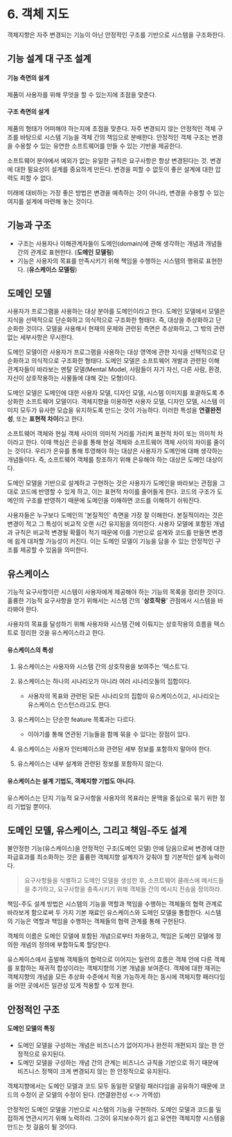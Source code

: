 # 6. 객체 지도

객체지향은 자주 변경되는 기능이 아닌 안정적인 구조를 기반으로 시스템을 구조화한다.

## 기능 설계 대 구조 설계

#### 기능 측면의 설계
제품이 사용자를 위해 무엇을 할 수 있는지에 초점을 맞춘다.

#### 구조 측면의 설계
제품의 형태가 어떠해야 하는지에 초점을 맞춘다.
자주 변경되지 않는 안정적인 객체 구조를 바탕으로 시스템 기능을 객체 간의 책임으로 분배한다.
안정적인 객체 구조는 변경을 수용할 수 있는 유연한 소프트웨어를 만들 수 있는 기반을 제공한다.


소프트웨어 분야에서 예외가 없는 유일한 규칙은 요구사항은 항상 변경된다는 것. 변경에 대한 필요성이 설계를 중요하게 만든다.
변경을 피할 수 없듯이 좋은 설계에 대한 압력도 피할 수 없다.


미래에 대비하는 가장 좋은 방법은 변경을 예측하는 것이 아니라, 변경을 수용할 수 있는 여지를 설계에 마련해 놓는 것이다.


## 기능과 구조

* 구조는 사용자나 이해관계자들이 도메인(domain)에 관해 생각하는 개념과 개념들 간의 관계로 표현한다. (**도메인 모델링**)
* 기능은 사용자의 목표를 만족시키기 위해 책임을 수행하는 시스템의 행위로 표현한다. (**유스케이스 모델링**)


## 도메인 모델

사용자가 프로그램을 사용하는 대상 분야를 도메인이라고 한다. 도메인 모델에서 모델은 지식을 선택적으로 단순화하고 의식적으로 구조화한 형태다. 
즉, 대상을 추상화하고 단순화한 것이다. 모델을 사용해서 현재의 문제와 관련된 측면은 추상화하고, 그 밖의 관련 없는 세부사항은 무시한다. 

도메인 모델이란 사용자가 프로그램을 사용하는 대상 영역에 관한 지식을 선택적으로 단순화하고 의식적으로 구조화한 형태다.
도메인 모델은 소프트웨어 개발과 관련된 이해 관계자들이 바라보는 멘탈 모델(Mental Model, 사람들이 자기 자신, 다른 사람, 환경, 자신이 상호작용하는 사물들에 대해 갖는 모형)이다. 

도메인 모델은 도메인에 대한 사용자 모델, 디자인 모델, 시스템 이미지를 포괄하도록 추상화한 소프트웨어 모델이다.
객체지향을 이용하면 사용자 모델, 디자인 모델, 시스템 이미지 모두가 유사한 모습을 유지하도록 만드는 것이 가능하다.
이러한 특성을 **연결완전성**, 또는 **표현적 차이**라고 한다.

소프트웨어 객체와 현실 객체 사이의 의미적 거리를 가리켜 표현적 차이 또는 의미적 차이라고 한다.
이때 핵심은 은유를 통해 현실 객체와 소프트웨어 객체 사이의 차이를 줄이는 것이다.
우리가 은유를 통해 투영해야 하는 대상은 사용자가 도메인에 대해 생각하는 개념들이다. 즉, 소프트웨어 객체를 창조하기 위해 은유해야 하는 대상은 도메인 대상이다.

도메인 모델을 기반으로 설계하고 구현하는 것은 사용자가 도메인을 바라보는 관점을 그대로 코드에 반영할 수 있게 하고, 이는 표현적 차이를 줄어들게 한다.
코드의 구조가 도메인의 구조를 반영하기 때문에 도메인을 이해하면 코드를 이해하기 쉬워진다. 

사용자들은 누구보다 도메인의 '본질적인' 측면을 가장 잘 이해한다. 본질적이라는 것은 변경이 적고 그 특성이 비교적 오랜 시간 유지됨을 의미한다.
사용자 모델에 포함된 개념과 규칙은 비교적 변경될 확률이 적기 때문에 이를 기반으로 설계와 코드를 만들면 변경에 쉽게 대처할 가능성이 커진다.
이는 도메인 모델이 기능을 담을 수 있는 안정적인 구조를 제공할 수 있음을 의미한다.


## 유스케이스

기능적 요구사항이란 시스템이 사용자에게 제공해야 하는 기능의 목록을 정리한 것이다.
훌륭한 기능적 요구사항을 얻기 위해서는 시스템 간의 '**상호작용**' 관점에서 시스템을 바라봐야 한다.

사용자의 목표를 달성하기 위해 사용자와 시스템 간에 이뤄지는 상호작용의 흐름을 텍스트로 정리한 것을 유스케이스라고 한다. 

#### 유스케이스의 특성

1. 유스케이스는 사용자와 시스템 간의 상호작용을 보여주는 '텍스트'다.

2. 유스케이스는 하나의 시나리오가 아니라 여러 시나리오들의 집합이다.
    - 사용자의 목표와 관련된 모든 시나리오의 집합이 유스케이스이고, 시나리오는 유스케이스 인스턴스라고도 한다.

3. 유스케이스는 단순한 feature 목록과는 다르다. 
    - 이야기를 통해 연관된 기능들을 함께 묶을 수 있다는 장점이 있다.
    
4. 유스케이스는 사용자 인터페이스와 관련된 세부 정보를 포함하지 말아야 한다.

5. 유스케이스는 내부 설계와 관련된 정보를 포함하지 않는다. 


#### 유스케이스는 설계 기법도, 객체지향 기법도 아니다.

유스케이스는 단지 기능적 요구사항을 사용자의 목표라는 문맥을 중심으로 묶기 위한 정리 기법일 뿐이다. 


## 도메인 모델, 유스케이스, 그리고 책임-주도 설계

불안정한 기능(유스케이스)을 안정적인 구조(도메인 모델) 안에 담음으로써 변경에 대한 파급효과를 최소화하는 것은 훌륭한 객체지향 설계자가 갖춰야 할 기본적인 설계 능력이다.

> 요구사항들을 식별하고 도메인 모델을 생성한 후, 소프트웨어 클래스에 메서드들을 추가하고, 요구사항을 충족시키기 위해 객체들 간의 메시지 전송을 정의하라.

책임-주도 설계 방법은 시스템의 기능을 역할과 책임을 수행하는 객체들의 협력 관계로 바라보게 함으로써 두 가지 기본 재료인 유스케이스와 도메인 모델을 통합한다.
시스템의 기능은 역할과 책임을 수행하는 객체들의 협력 관계를 통해 구현된다.

객체의 이름은 도메인 모델에 포함된 개념으로부터 차용하고, 책임은 도메인 모델에 정의한 개념의 정의에 부합하도록 할당한다. 

유스케이스에서 출발해 객체들의 협력으로 이어지는 일련의 흐름은 객체 안에 다른 객체를 포함하는 재귀적 합성이라는 객체지향의 기본 개념을 보여준다.
객체에 대한 재귀는 객체지향의 개념을 모든 추상화 수준에서 적용 가능하게 하는 동시에 객체지향 패러다임을 어떤 곳에서든 일관성 있게 적용할 수 있게 한다.


## 안정적인 구조

#### 도메인 모델의 특징

* 도메인 모델을 구성하는 개념은 비즈니스가 없어지거나 완전히 개편되지 않는 한 안정적으로 유지된다.
* 도메인 모델을 구성하는 개념 간의 관계는 비즈니스 규칙을 기반으로 하기 때문에 비즈니스 정책이 크게 변경되지 않는 한 안정적으로 유지된다.

객체지향에서는 도메인 모델과 코드 모두 동일한 모델링 패러다임을 공유하기 때문에 코드의 수정이 곧 모델의 수정이 된다. (연결완전성 <-> 가역성)

안정적인 도메인 모델을 기반으로 시스템의 기능을 구현하라. 도메인 모델과 코드를 밀접하게 연관시키기 위해 노력하라.
그것이 유지보수하기 쉽고 유연한 객체지향 시스템을 만드는 첫 걸음이 될 것이다.
